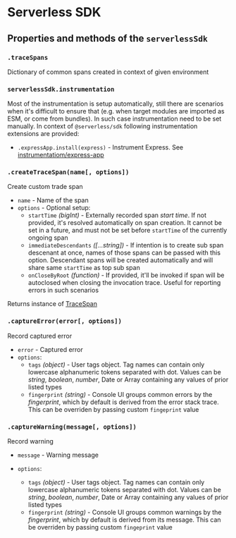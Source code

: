 # Serverless SDK

## Properties and methods of the `serverlessSdk`

### `.traceSpans`

Dictionary of common spans created in context of given environment

### `serverlessSdk.instrumentation`

Most of the instrumentation is setup automatically, still there are scenarios when it's difficult to ensure that (e.g. when target modules are imported as ESM, or come from bundles). In such case instrumentation need to be set manually. In context of `@serverless/sdk` following instrumentation extensions are provided:

- `.expressApp.install(express)` - Instrument Express. See [instrumentatiom/express-app](instrumentation/express-app.md)

### `.createTraceSpan(name[, options])`

Create custom trade span

- `name` - Name of the span
- `options` - Optional setup:
  - `startTime` _(bigInt)_ - Externally recorded span _start time_. If not provided, it's resolved automatically on span creation. It cannot be set in a future, and must not be set before `startTime` of the currently ongoing span
  - `immediateDescendants` _([...string])_ - If intention is to create sub span descenant at once, names of those spans can be passed with this option. Descendant spans will be created automatically and will share same `startTime` as top sub span
  - `onCloseByRoot` _(function)_ - If provided, it'll be invoked if span will be autoclosed when closing the invocation trace. Useful for reporting errors in such scenarios

Returns instance of [TraceSpan](trace-span.md)

### `.captureError(error[, options])`

Record captured error

- `error` - Captured error
- `options`:
  - `tags` _(object)_ - User tags object. Tag names can contain only lowercase alphanumeric tokens separated with dot. Values can be _string_, _boolean_, _number_, Date or Array containing any values of prior listed types
  - `fingerprint` _(string)_ - Console UI groups common errors by the _fingerprint_, which by default is derived from the error stack trace. This can be overriden by passing custom `fingeprint` value

### `.captureWarning(message[, options])`

Record warning

- `message` - Warning message
- `options`:

  - `tags` _(object)_ - User tags object. Tag names can contain only lowercase alphanumeric tokens separated with dot. Values can be _string_, _boolean_, _number_, Date or Array containing any values of prior listed types
  - `fingerprint` _(string)_ - Console UI groups common warnings by the _fingerprint_, which by default is derived from its message. This can be overriden by passing custom `fingeprint` value
